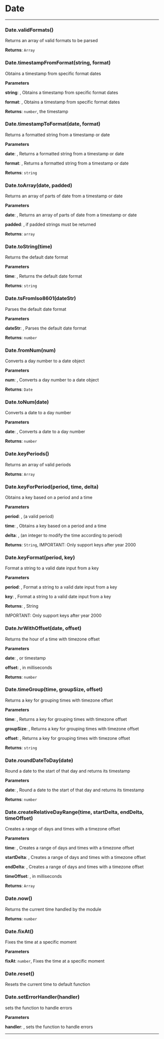 # Date





* * *

### Date.validFormats() 

Returns an array of valid formats to be parsed

**Returns**: `Array`


### Date.timestampFromFormat(string, format) 

Obtains a timestamp from specific format dates

**Parameters**

**string**: , Obtains a timestamp from specific format dates

**format**: , Obtains a timestamp from specific format dates

**Returns**: `number`, the timestamp


### Date.timestampToFormat(date, format) 

Returns a formatted string from a timestamp or date

**Parameters**

**date**: , Returns a formatted string from a timestamp or date

**format**: , Returns a formatted string from a timestamp or date

**Returns**: `string`


### Date.toArray(date, padded) 

Returns an array of parts of date from a timestamp or date

**Parameters**

**date**: , Returns an array of parts of date from a timestamp or date

**padded**: , if padded strings must be returned

**Returns**: `array`


### Date.toString(time) 

Returns the default date format

**Parameters**

**time**: , Returns the default date format

**Returns**: `string`


### Date.tsFromIso8601(dateStr) 

Parses the default date format

**Parameters**

**dateStr**: , Parses the default date format

**Returns**: `number`


### Date.fromNum(num) 

Converts a day number to a date object

**Parameters**

**num**: , Converts a day number to a date object

**Returns**: `Date`


### Date.toNum(date) 

Converts a date to a day number

**Parameters**

**date**: , Converts a date to a day number

**Returns**: `number`


### Date.keyPeriods() 

Returns an array of valid periods

**Returns**: `Array`


### Date.keyForPeriod(period, time, delta) 

Obtains a key based on a period and a time

**Parameters**

**period**: , (a valid period)

**time**: , Obtains a key based on a period and a time

**delta**: , (an integer to modify the time according to period)

**Returns**: `String`, IMPORTANT: Only support keys after year 2000


### Date.keyFormat(period, key) 

Format a string to a valid date input from a key

**Parameters**

**period**: , Format a string to a valid date input from a key

**key**: , Format a string to a valid date input from a key

**Returns**: , String

 IMPORTANT: Only support keys after year 2000


### Date.hrWithOffset(date, offset) 

Returns the hour of a time with timezone offset

**Parameters**

**date**: , or timestamp

**offset**: , in milliseconds

**Returns**: `number`


### Date.timeGroup(time, groupSize, offset) 

Returns a key for grouping times with timezone offset

**Parameters**

**time**: , Returns a key for grouping times with timezone offset

**groupSize**: , Returns a key for grouping times with timezone offset

**offset**: , Returns a key for grouping times with timezone offset

**Returns**: `string`


### Date.roundDateToDay(date) 

Round a date to the start of that day and returns its timestamp

**Parameters**

**date**: , Round a date to the start of that day and returns its timestamp

**Returns**: `number`


### Date.createRelativeDayRange(time, startDelta, endDelta, timeOffset) 

Creates a range of days and times with a timezone offset

**Parameters**

**time**: , Creates a range of days and times with a timezone offset

**startDelta**: , Creates a range of days and times with a timezone offset

**endDelta**: , Creates a range of days and times with a timezone offset

**timeOffset**: , in milliseconds

**Returns**: `Array`


### Date.now() 

Returns the current time handled by the module

**Returns**: `number`


### Date.fixAt() 

Fixes the time at a specific moment

**Parameters**

**fixAt**: `number`, Fixes the time at a specific moment



### Date.reset() 

Resets the current time to default function



### Date.setErrorHandler(handler) 

sets the function to handle errors

**Parameters**

**handler**: , sets the function to handle errors




* * *










